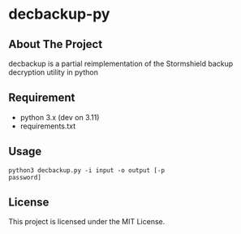 # decbackup-py
## About The Project
decbackup is a partial reimplementation of the Stormshield backup decryption utility in python

## Requirement
* python 3.x (dev on 3.11)
* requirements.txt

## Usage
<code>python3 decbackup.py -i input -o output [-p password]</code>

## License
This project is licensed under the MIT License.
